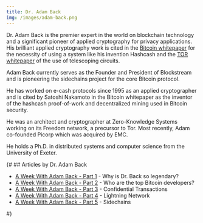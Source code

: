 ```yaml
---
title: Dr. Adam Back
img: /images/adam-back.png
---
```


Dr. Adam Back is the premier expert in the world on blockchain technology and a significant pioneer of applied cryptography for privacy applications. His brilliant applied cryptography work is cited in the <a href="/bitcoin.pdf">Bitcoin whitepaper</a> for the necessity of using a system like his invention Hashcash and the <a href="/assets/pdf/tor-design.pdf">TOR whitepaper</a> of the use of telescoping circuits.

Adam Back currently serves as the Founder and President of Blockstream and is pioneering the sidechains project for the core Bitcoin protocol.

He has worked on e-cash protocols since 1995 as an applied cryptographer and is cited by Satoshi Nakamoto in the Bitcoin whitepaper as the inventor of the hashcash proof-of-work and decentralized mining used in Bitcoin security.

He was an architect and cryptographer at Zero-Knowledge Systems working on its Freedom network, a precursor to Tor. Most recently, Adam co-founded Picorp which was acquired by EMC.

He holds a Ph.D. in distributed systems and computer science from the University of Exeter.

{# ## Articles by Dr. Adam Back
<ul>
	<li><a href="/adam-back-cypherpunks/">A Week With Adam Back - Part 1</a> - Why is Dr. Back so legendary?</li>
	<li><a href="/adam-back-bitcoin-core-developers/">A Week With Adam Back - Part 2</a> - Who are the top Bitcoin developers?</li>
	<li><a href="/adam-back-confidential-transactions/">A Week With Adam Back - Part 3</a> - Confidential Transactions</li>
	<li><a href="/adam-back-lightning-network/">A Week With Adam Back - Part 4</a> - Lightning Network</li>
	<li><a href="/adam-back-sidechains/">A Week With Adam Back - Part 5</a> - Sidechains</li>
</ul>#}
